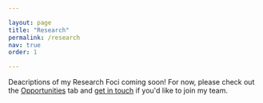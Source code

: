 ```yaml
---

layout: page
title: "Research"
permalink: /research
nav: true
order: 1

---
```



Deacriptions of my Research Foci coming soon! For now, please check out the [Opportunities](https://ejhudgins.com/opportunities) tab and [get in touch](mailto:emma.hudgins@unimelb.edu.au) if you'd like to join my team.